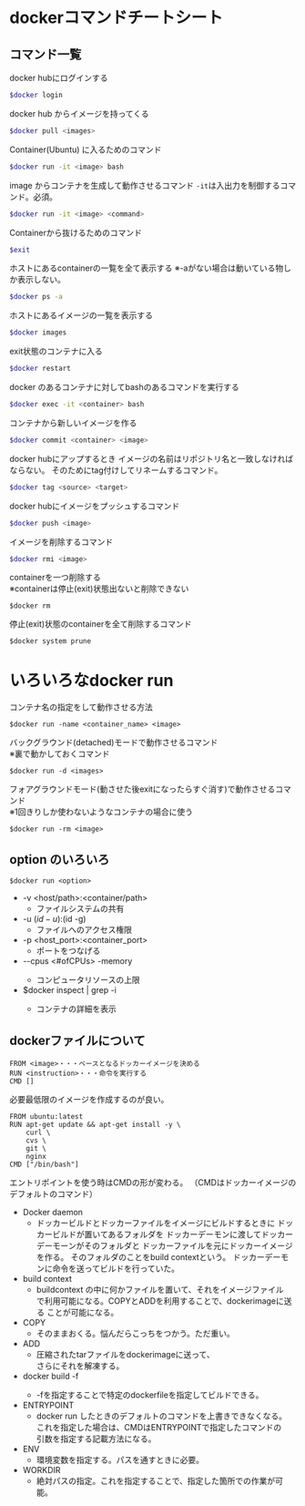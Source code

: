 # dockerコマンドチートシート
## コマンド一覧
docker hubにログインする
```.sh
$docker login
```

docker hub からイメージを持ってくる
```.sh
$docker pull <images>
```

Container(Ubuntu) に入るためのコマンド  
```.sh
$docker run -it <image> bash
```

image からコンテナを生成して動作させるコマンド
`-it`は入出力を制御するコマンド。必須。
```.sh
$docker run -it <image> <command>
```

Containerから抜けるためのコマンド
```.sh
$exit
```

ホストにあるcontainerの一覧を全て表示する
※-aがない場合は動いている物しか表示しない。
```.sh
$docker ps -a
```

ホストにあるイメージの一覧を表示する
```.sh
$docker images
```

exit状態のコンテナに入る
```.sh
$docker restart
```

docker のあるコンテナに対してbashのあるコマンドを実行する
```.sh
$docker exec -it <container> bash
```

コンテナから新しいイメージを作る
```.sh
$docker commit <container> <image>
```

docker hubにアップするとき
イメージの名前はリポジトリ名と一致しなければならない。
そのためにtag付けしてリネームするコマンド。
```.sh
$docker tag <source> <target>
```

docker hubにイメージをプッシュするコマンド
```.sh
$docker push <image>
```

イメージを削除するコマンド
```.sh
$docker rmi <image>
```

containerを一つ削除する  
※containerは停止(exit)状態出ないと削除できない
```
$docker rm
```

停止(exit)状態のcontainerを全て削除するコマンド
```
$docker system prune
```

# いろいろなdocker run
コンテナ名の指定をして動作させる方法
```
$docker run -name <container_name> <image>
```

バックグラウンド(detached)モードで動作させるコマンド  
※裏で動かしておくコマンド
```
$docker run -d <images>
```

フォアグラウンドモード(動させた後exitになったらすぐ消す)で動作させるコマンド  
※1回きりしか使わないようなコンテナの場合に使う
```
$docker run -rm <image>
```

## option のいろいろ
```
$docker run <option>
```
- -v <host/path>:<container/path>
  - ファイルシステムの共有
- -u $(id -u):$(id -g)
  - ファイルへのアクセス権限
- -p <host_port>:<container_port>
  - ポートをつなげる
- --cpus <#ofCPUs> -memory <byte>
  - コンピュータリソースの上限
- $docker inspect <container> | grep -i <something>
  - コンテナの詳細を表示


## dockerファイルについて
```
FROM <image>・・・ベースとなるドッカーイメージを決める
RUN <instruction>・・・命令を実行する
CMD []
```
必要最低限のイメージを作成するのが良い。

```
FROM ubuntu:latest
RUN apt-get update && apt-get install -y \
    curl \
    cvs \
    git \
    nginx
CMD ["/bin/bash"]
```
エントリポイントを使う時はCMDの形が変わる。
（CMDはドッカーイメージのデフォルトのコマンド）

- Docker daemon
  - ドッカービルドとドッカーファイルをイメージにビルドするときに
    ドッカービルドが置いてあるフォルダを
    ドッカーデーモンに渡してドッカーデーモーンがそのフォルダと
    ドッカーファイルを元にドッカーイメージを作る。
    そのフォルダのことをbuild contextという。
    ドッカーデーモンに命令を送ってビルドを行っていた。
- build context
  - buildcontext の中に何かファイルを置いて、それをイメージファイル  
    で利用可能になる。COPYとADDを利用することで、dockerimageに送る
    ことが可能になる。
- COPY
  - そのままおくる。悩んだらこっちをつかう。ただ重い。
- ADD
  - 圧縮されたtarファイルをdockerimageに送って、  
    さらにそれを解凍する。  
- docker build -f <dockerfile> <build context>
  - -fを指定することで特定のdockerfileを指定してビルドできる。
- ENTRYPOINT
  - docker run したときのデフォルトのコマンドを上書きできなくなる。
    これを指定した場合は、CMDはENTRYPOINTで指定したコマンドの  
    引数を指定する記載方法になる。 
- ENV
  - 環境変数を指定する。パスを通すときに必要。
- WORKDIR
  - 絶対パスの指定。これを指定することで、指定した箇所での作業が可能。


